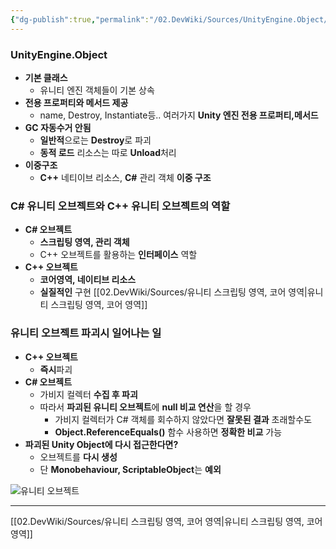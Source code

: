 ```yaml
---
{"dg-publish":true,"permalink":"/02.DevWiki/Sources/UnityEngine.Object/","noteIcon":""}
---
```




### UnityEngine.Object
* **기본 클래스**
	* 유니티 엔진 객체들이 기본 상속
* **전용 프로퍼티와 메서드 제공**
	* name, Destroy, Instantiate등.. 여러가지 **Unity 엔진 전용 프로퍼티,메서드**
* **GC 자동수거 안됨**
	* **일반적**으로는 **Destroy**로 파괴
	* **동적 로드** 리소스는 따로 **Unload**처리
* **이중구조**
	* **C++** 네티이브 리소스, **C#** 관리 객체 **이중 구조**

### C# 유니티 오브젝트와 C++ 유니티 오브젝트의 역할
* **C# 오브젝트**
	* **스크립팅 영역, 관리 객체**
	* C++ 오브젝트를 활용하는 **인터페이스** 역할
* **C++ 오브젝트**
	* **코어영역, 네이티브 리소스**
	* **실질적인** 구현
[[02.DevWiki/Sources/유니티 스크립팅 영역, 코어 영역\|유니티 스크립팅 영역, 코어 영역]]
### 유니티 오브젝트 파괴시 일어나는 일
* **C++ 오브젝트**
	* **즉시**파괴
* **C# 오브젝트**
	* 가비지 컬렉터 **수집 후 파괴**
	* 따라서 **파괴된 유니티 오브젝트**에 **null 비교 연산**을 할 경우
		* 가비지 컬렉터가 C# 객체를 회수하지 않았다면 **잘못된 결과** 초래할수도
		*  **Object.ReferenceEquals()** 함수 사용하면 **정확한 비교** 가능
* **파괴된 Unity Object에 다시 접근한다면?**
	* 오브젝트를 **다시 생성**
	* 단 **Monobehaviour, ScriptableObject**는 **예외**

![유니티 오브젝트](https://docs.unity3d.com/kr/2023.2/uploads/Main/unity-engine-object.png)

---
[[02.DevWiki/Sources/유니티 스크립팅 영역, 코어 영역\|유니티 스크립팅 영역, 코어 영역]]